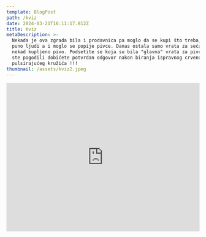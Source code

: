 ```yaml
---
template: BlogPost
path: /kviz
date: 2024-03-21T16:11:17.812Z
title: Kviz
metaDescription: >-
  Nekada je ova zgrada bila i prodavnica pa moglo da se kupi što treba, pa bilo
  puno ljudi a i moglo se popije pivce. Danas ostala samo vrata za sećanje na
  nekad kupljeno pivo. Podsetite se koja su bila "glavna" vrata za pivce i ako
  ste pogodili dobićete potvrdan odgovor nakon biranja ispravnog crvenog
  pulsirajućeg kružića !!!
thumbnail: /assets/kviz2.jpeg
---
```

<div style="position: relative; padding-bottom: 77%; padding-top: 0; height: 0;">
    <iframe style="position: absolute; top: 0; left: 0; width: 100%; height: 100%; border-width:0px; max-width:100%; overflow-y:auto;" width="100%" height="100%" src="https://interactive-img.com/view?id=57924&iframe=true"></iframe>
    </div>
